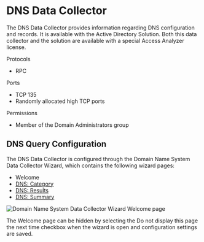 # DNS Data Collector

The DNS Data Collector provides information regarding DNS configuration and records. It is available
with the Active Directory Solution. Both this data collector and the solution are available with a
special Access Analyzer license.

Protocols

- RPC

Ports

- TCP 135
- Randomly allocated high TCP ports

Permissions

- Member of the Domain Administrators group

## DNS Query Configuration

The DNS Data Collector is configured through the Domain Name System Data Collector Wizard, which
contains the following wizard pages:

- Welcome
- [DNS: Category](/docs/accessanalyzer/12.0/admin/datacollector/dns/category.md)
- [DNS: Results](/docs/accessanalyzer/12.0/admin/datacollector/dns/results.md)
- [DNS: Summary](/docs/accessanalyzer/12.0/admin/datacollector/dns/summary.md)

![Domain Name System Data Collector Wizard Welcome page](/img/product_docs/accessanalyzer/12.0/admin/datacollector/dns/welcome.webp)

The Welcome page can be hidden by selecting the Do not display this page the next time checkbox when
the wizard is open and configuration settings are saved.

